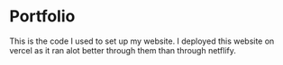 # Portfolio

This is the code I used to set up my website.
I deployed this website on vercel as it ran alot better through them than through netflify.
